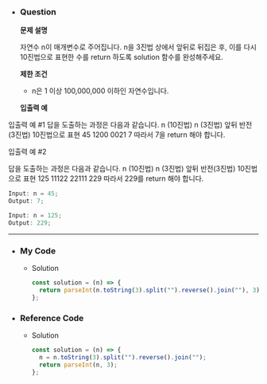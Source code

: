 - ### Question

  **문제 설명**

  자연수 n이 매개변수로 주어집니다. n을 3진법 상에서 앞뒤로 뒤집은 후, 이를 다시 10진법으로 표현한 수를 return 하도록 solution 함수를 완성해주세요.

  **제한 조건**

  - n은 1 이상 100,000,000 이하인 자연수입니다.

  **입출력 예**

입출력 예 #1
답을 도출하는 과정은 다음과 같습니다.
n (10진법) n (3진법) 앞뒤 반전(3진법) 10진법으로 표현
45 1200 0021 7
따라서 7을 return 해야 합니다.

입출력 예 #2

답을 도출하는 과정은 다음과 같습니다.
n (10진법) n (3진법) 앞뒤 반전(3진법) 10진법으로 표현
125 11122 22111 229
따라서 229를 return 해야 합니다.

```jsx
Input: n = 45;
Output: 7;
```

```jsx
Input: n = 125;
Output: 229;
```

---

- ### My Code

  - Solution

    ```jsx
    const solution = (n) => {
      return parseInt(n.toString(3).split("").reverse().join(""), 3);
    };
    ```

- ### Reference Code

  - Solution

    ```jsx
    const solution = (n) => {
      n = n.toString(3).split("").reverse().join("");
      return parseInt(n, 3);
    };
    ```

